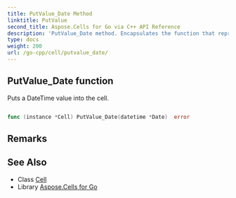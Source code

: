 ```yaml
---
title: PutValue_Date Method 
linktitle: PutValue
second_title: Aspose.Cells for Go via C++ API Reference
description: 'PutValue_Date method. Encapsulates the function that represents putvalue in Go.'
type: docs
weight: 200
url: /go-cpp/cell/putvalue_date/
---
```


## PutValue_Date function

Puts a DateTime value into the cell.

```go

func (instance *Cell) PutValue_Date(datetime *Date)  error

```

## Remarks


## See Also

* Class [Cell](../)
* Library [Aspose.Cells for Go](../../)
